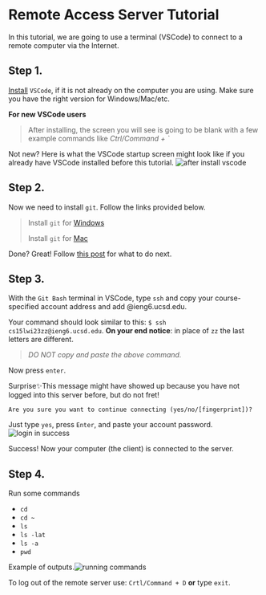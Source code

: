 Remote Access Server Tutorial 
=============================
In this tutorial, we are going to use a terminal (VSCode) to connect to a remote computer via the Internet.  

## Step 1. 
[Install](https://code.visualstudio.com/) `VSCode`, if it is not already on the computer you are using. Make sure you have the right version for Windows/Mac/etc.

**For new VSCode users**

> After installing, the screen you will see is going to be blank with a few example commands like *Ctrl/Command + `*

Not new? Here is what the VSCode startup screen might look like if you already have VSCode installed before this tutorial. 
![after install vscode](https://user-images.githubusercontent.com/120623425/212242718-5a5d146b-f744-4a64-9189-af575040fe81.png)




## Step 2.
Now we need to install `git`. Follow the links provided below.

> Install `git` for [Windows](https://github.com/git-guides/install-git#install-git-on-windows)
>
> Install `git` for [Mac](https://github.com/git-guides/install-git#install-git-on-mac)

Done? Great! Follow [this post](https://stackoverflow.com/a/50527994) for what to do next.  

## Step 3. 
With the `Git Bash` terminal in VSCode, type `ssh` and copy your course-specified account address and add @ieng6.ucsd.edu.

Your command should look similar to this: `$ ssh cs15lwi23zz@ieng6.ucsd.edu`. **On your end notice**: in place of `zz` the last letters are different.  

> *DO NOT copy and paste the above command.*

Now press `enter`. 

Surprise✨This message might have showed up because you have not logged into this server before, but do not fret!

```
Are you sure you want to continue connecting (yes/no/[fingerprint])? 
```
Just type `yes`, press `Enter`, and paste your account password.  
![login in success](https://user-images.githubusercontent.com/120623425/212242385-fcbb5a6d-c2f4-4eaf-badd-d71536346feb.png)

Success! Now your computer (the client) is connected to the server. 

## Step 4. 
Run some commands

- `cd`
- `cd ~`
- `ls`
- `ls -lat`
- `ls -a`
- `pwd`

Example of outputs.![running commands](https://user-images.githubusercontent.com/120623425/212244719-59d8f50c-a7a7-47c9-b8cf-8cbc5cc9e962.png)

To log out of the remote server use: `Crtl/Command + D` **or** type `exit`.

